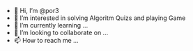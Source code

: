 - 👋 Hi, I’m @por3
- 👀 I’m interested in solving Algoritm Quizs and playing Game
- 🌱 I’m currently learning ... 
- 💞️ I’m looking to collaborate on ...
- 📫 How to reach me ...

<!---
por3/por3 is a ✨ special ✨ repository because its `README.md` (this file) appears on your GitHub profile.
You can click the Preview link to take a look at your changes.
--->
